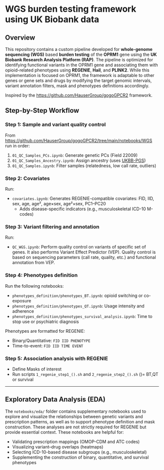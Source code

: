 # WGS burden testing framework using UK Biobank data

## Overview

This repository contains a custom pipeline developed for **whole-genome sequencing (WGS)** based **burden testing** of the **OPRM1** gene using the **UK Biobank Research Analysis Platform (RAP)**. The pipeline is optimized for identifying functional variants in the OPRM1 gene and associating them with opioid-related phenotypes using **REGENIE**, **Hail**, and **PLINK2**. While this implementation is focused on OPRM1, the framework is adaptable to other genes or gene sets and drugs by modifying the target genomic intervals, variant annotation filters, mask and phenotypes definitions accordingly.

Inspired by the https://github.com/HauserGroup/gogoGPCR2 framework.


## Step-by-Step Workflow

### Step 1: Sample and variant quality control

From https://github.com/HauserGroup/gogoGPCR2/tree/main/notebooks/WGS run in order:

1. `01_QC_Samples_PCs.ipynb`: Generate genetic PCs (Field 22009)
2. `01_QC_Samples_Ancestry.ipynb`: Assign ancestry (uses [UKBB-PGS](https://github.com/privefl/UKBB-PGS))
3. `01_QC_Samples.ipynb`: Filter samples (relatedness, low call rate, outliers)

### Step 2: Covariates

Run:

- `covariates.ipynb`: Generates REGENIE-compatible covariates: FID, IID, sex, age, age², age×sex, age²×sex, PC1–PC20  
  - Adds disease-specific indicators (e.g., musculoskeletal ICD-10 M-codes)

### Step 3: Variant filtering and annotation

Run:

- `QC_WGS.ipynb`:  Perform quality control on variants of specific set of genes. It also performs Variant Effect Predictor (VEP). Quality control is based on sequencing parameters (call rate, quality, etc.) and functional annotation from VEP. 


### Step 4: Phenotypes definition

Run the following notebooks:

- `phenotypes_definition/phenotypes_BT.ipynb`: opioid switching or co-exposure
- `phenotypes_definition/phenotypes_QT.ipynb`: Usage intensity and adherence
- `phenotypes_definition/phenotypes_survival_analysis.ipynb`: Time to stop use or psychiatric diagnosis

Phenotypes are formatted for REGENIE:
- Binary/Quantitative: `FID IID PHENOTYPE`
- Time-to-event: `FID IID TIME EVENT`

### Step 5: Association analysis with REGENIE

- Define Masks of interest
- Run scripts `1_regenie_step1_().sh` and `2_regenie_step2_().sh` 
()= BT,QT or survival



---

## Exploratory Data Analysis (EDA)

The `notebooks/eda/` folder contains supplementary notebooks used to explore and visualize the relationships between genetic variants and prescription patterns, as well as to support phenotype definition and mask construction. These analyses are not strictly required for REGENIE but provide essential context. 
These notebooks are helpful for:
- Validating prescription mappings (OMOP-CDM and ATC codes)
- Visualizing variant–drug overlaps (heatmaps)
- Selecting ICD-10-based disease subgroups (e.g., musculoskeletal)
- Supplementing the construction of binary, quantitative, and survival phenotypes
